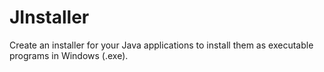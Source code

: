 # JInstaller
Create an installer for your Java applications to install them as executable programs in Windows (.exe).
